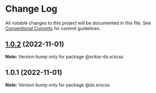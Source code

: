 # Change Log

All notable changes to this project will be documented in this file.
See [Conventional Commits](https://conventionalcommits.org) for commit guidelines.

## [1.0.2](https://github.com/srikarst/core/compare/v1.0.1...v1.0.2) (2022-11-01)

**Note:** Version bump only for package @srikar-ds.e/scss





## 1.0.1 (2022-11-01)

**Note:** Version bump only for package @ds.e/scss
